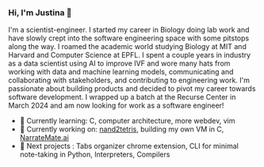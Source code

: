 ### Hi, I'm Justina 👋

I'm a scientist-engineer. I started my career in Biology doing lab work and have slowly crept into the software engineering space with some pitstops along the way. I roamed the academic world studying Biology at MIT and Harvard and Computer Science at EPFL. I spent a couple years in industry as a data scientist using AI to improve IVF and wore many hats from working with data and machine learning models, communicating and collaborating with stakeholders, and contributing to engineering work. I'm passionate about building products and decided to pivot my career towards software development. I wrapped up a batch at the Recurse Center in March 2024 and am now looking for work as a software engineer!

- 🌱 Currently learning: C, computer architecture, more webdev, vim
- 🔨 Currently working on: [nand2tetris](https://www.nand2tetris.org/), building my own VM in C, [NarrateMate.ai](https://narratemate.vercel.app/)
- 🔭 Next projects : Tabs organizer chrome extension, CLI for minimal note-taking in Python, Interpreters, Compilers

<!--
**justcho5/justcho5** is a ✨ _special_ ✨ repository because its `README.md` (this file) appears on your GitHub profile.

Here are some ideas to get you started:

- 🔭 I’m currently working on ...
- 🌱 I’m currently learning ...
- 👯 I’m looking to collaborate on ...
- 🤔 I’m looking for help with ...
- 💬 Ask me about ...
- 📫 How to reach me: ...
- 😄 Pronouns: ...
- ⚡ Fun fact: ...
💻 Let's talk about: 
-->
